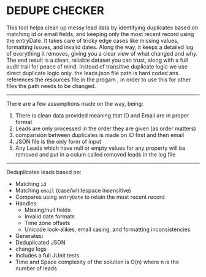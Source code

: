 # DEDUPE CHECKER

This tool helps clean up messy lead data by identifying duplicates based on matching id or email fields, and keeping only the most recent record using the entryDate. 
It takes care of tricky edge cases like missing values, formatting issues, and invalid dates. 
Along the way, it keeps a detailed log of everything it removes, giving you a clear view of what changed and why. 
The end result is a clean, reliable dataset you can trust, along with a full audit trail for peace of mind.
Instead of transitive duplicate logic we use direct duplicate logic only. 
the leads.json file path is hard coded ans references the resources file in the progam , in order to use this for other files the path needs to be changed.

-----------------------
There are a few assumptions made on the way, being:
1. There is clean data provided meaning that ID and Email are in proper format
2. Leads are only processed in the order they are given (as order matters)
3. comparision between duplicates is made on ID first and then email
4. JSON file is the only form of input
5. Any Leads which have null or empty values for any property will be removed and put in a colum called removed leads in the log file

------------------------

Deduplicates leads based on:
  - Matching `id`
  - Matching `email` (case/whitespace insensitive)
-  Compares using `entryDate` to retain the most recent record
- Handles:
  - Missing/null fields
  - Invalid date formats
  - Time zone offsets
  - Unicode look-alikes, email casing, and formatting inconsistencies
-  Generates:
  - Deduplicated JSON
  - change logs
- Includes a full JUnit tests
- Time and Space complexity of the solution is O(n) where n is the number of leads
